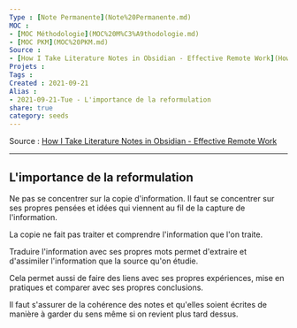 ```yaml
---
Type : [Note Permanente](Note%20Permanente.md)
MOC : 
- [MOC Méthodologie](MOC%20M%C3%A9thodologie.md)
- [MOC PKM](MOC%20PKM.md)
Source : 
- [How I Take Literature Notes in Obsidian - Effective Remote Work](How%20I%20Take%20Literature%20Notes%20in%20Obsidian%20-%20Effective%20Remote%20Work.md)
Projets :
Tags : 
Created : 2021-09-21
Alias :
- 2021-09-21-Tue - L'importance de la reformulation
share: true
category: seeds
---
```


Source : [How I Take Literature Notes in Obsidian - Effective Remote Work](How%20I%20Take%20Literature%20Notes%20in%20Obsidian%20-%20Effective%20Remote%20Work.md)

***

## L'importance de la reformulation

Ne pas se concentrer sur la copie d'information. Il faut se concentrer sur ses propres pensées et idées qui viennent au fil de la capture de l'information.

La copie ne fait pas traiter et comprendre l'information que l'on traite.

Traduire l'information avec ses propres mots permet d'extraire et d'assimiler l'information que la source qu'on étudie.

Cela permet aussi de faire des liens avec ses propres expériences, mise en pratiques et comparer avec ses propres conclusions.

Il faut s'assurer de la cohérence des notes et qu'elles soient écrites de manière à garder du sens même si on revient plus tard dessus.
